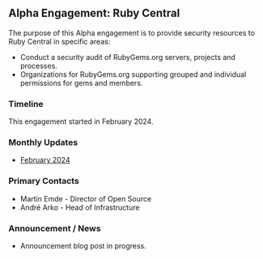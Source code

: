 ## Alpha Engagement: Ruby Central

The purpose of this Alpha engagement is to provide security resources to Ruby Central in specific areas:

* Conduct a security audit of RubyGems.org servers, projects and processes.
* Organizations for RubyGems.org supporting grouped and individual permissions for gems and members.

### Timeline

This engagement started in February 2024.

### Monthly Updates

* [February 2024](update-2024-02.md)

### Primary Contacts

* Martin Emde - Director of Open Source
* André Arko - Head of Infrastructure

### Announcement / News

* Announcement blog post in progress.
